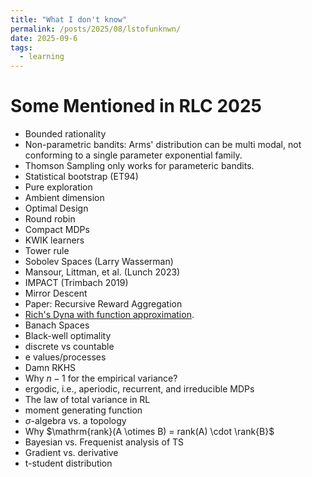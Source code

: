 ```yaml
---
title: "What I don't know"
permalink: /posts/2025/08/lstofunknwn/
date: 2025-09-6
tags:
  - learning
---
```


# Some Mentioned in RLC 2025
- Bounded rationality
- Non-parametric bandits: Arms' distribution can be multi modal, not conforming to a single parameter exponential family.
- Thomson Sampling only works for parameteric bandits.
- Statistical bootstrap (ET94)
- Pure exploration
- Ambient dimension
- Optimal Design
- Round robin
- Compact MDPs
- KWIK learners
- Tower rule 
- Sobolev Spaces (Larry Wasserman)
- Mansour, Littman, et al. (Lunch 2023)
- IMPACT (Trimbach 2019)
- Mirror Descent
- Paper: Recursive Reward Aggregation
- [Rich's Dyna with function approximation](https://drive.google.com/drive/folders/1cMJWR90IkMxWngWpjOtD-qdLS_a7KiYL).
- Banach Spaces
- Black-well optimality
- discrete vs countable
- e values/processes
- Damn RKHS
- Why $n-1$ for the empirical variance?
- ergodic, i.e., aperiodic, recurrent, and irreducible MDPs
- The law of total variance in RL
- moment generating function
- $\sigma$-algebra vs. a topology
- Why $\mathrm{rank}(A \otimes B) = rank(A) \cdot \rank{B}$
- Bayesian vs. Frequenist analysis of TS
- Gradient vs. derivative
- t-student distribution